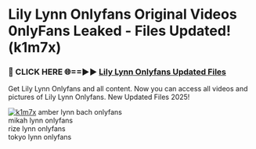 # Lily Lynn Onlyfans Original Videos 0nlyFans Leaked - Files Updated! (k1m7x)

<h3>🔴 CLICK HERE 🌐==►► <a href="https://tinyurl.com/ms9xzufz" rel="nofollow">Lily Lynn Onlyfans Updated Files</a></h3>

Get Lily Lynn Onlyfans and all content. Now you can access all videos and pictures of Lily Lynn Onlyfans. New Updated Files 2025!

[![k1m7x](https://i.imgur.com/ppqm5kG.gif)](https://tinyurl.com/ms9xzufz)
amber lynn bach onlyfans<br>
mikah lynn onlyfans<br>
rize lynn onlyfans<br>
tokyo lynn onlyfans